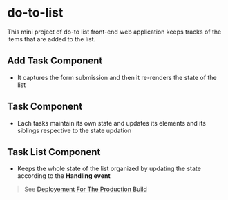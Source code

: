 # do-to-list
This mini project of do-to list front-end web application keeps tracks of the items that are added to the list.
## Add Task Component
- It captures the form submission and then it re-renders the state of the list
## Task Component
- Each tasks maintain its own state and updates its elements and its siblings respective to the state updation
## Task List Component
- Keeps the whole state of the list organized by updating the state according to the **Handling event**
> See [Deployement For The Production Build](https://nandhakumarsj-do-to-list.netlify.app/)
